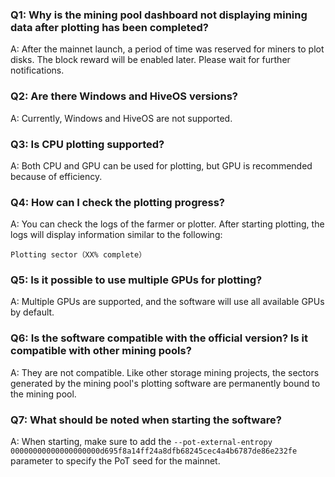 ### Q1: Why is the mining pool dashboard not displaying mining data after plotting has been completed?

A: After the mainnet launch, a period of time was reserved for miners to plot disks. The block reward will be enabled later. Please wait for further notifications.

### Q2: Are there Windows and HiveOS versions?

A: Currently, Windows and HiveOS are not supported.

### Q3: Is CPU plotting supported?

A: Both CPU and GPU can be used for plotting, but GPU is recommended because of efficiency.

### Q4: How can I check the plotting progress?
A: You can check the logs of the farmer or plotter. After starting plotting, the logs will display information similar to the following:
```
Plotting sector（XX% complete）
```

### Q5: Is it possible to use multiple GPUs for plotting?
A: Multiple GPUs are supported, and the software will use all available GPUs by default.

### Q6: Is the software compatible with the official version? Is it compatible with other mining pools?
A: They are not compatible. Like other storage mining projects, the sectors generated by the mining pool's plotting software are permanently bound to the mining pool.

### Q7: What should be noted when starting the software?
A: When starting, make sure to add the `--pot-external-entropy 00000000000000000000d695f8a14ff24a8dfb68245cec4a4b6787de86e232fe` parameter to specify the PoT seed for the mainnet.
